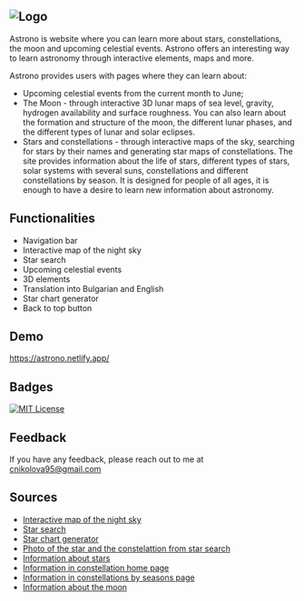 
![Logo](https://astrono.netlify.app/images/logoLight.png)
--
Astrono is website where you can learn more about stars, constellations, the moon and upcoming celestial events. Astrono offers an interesting way to learn astronomy through interactive elements, maps and more.

Astrono provides users with pages where they can learn about:
- Upcoming celestial events from the current month to June;
- The Moon - through interactive 3D lunar maps of sea level, gravity, hydrogen availability and surface roughness. You can also learn about the formation and structure of the moon, the different lunar phases, and the different types of lunar and solar eclipses.
- Stars and constellations - through interactive maps of the sky, searching for stars by their names and generating star maps of constellations. The site provides information about the life of stars, different types of stars, solar systems with several suns, constellations and different constellations by season. It is designed for people of all ages, it is enough to have a desire to learn new information about astronomy.


## Functionalities

- Navigation bar
- Interactive map of the night sky
- Star search
- Upcoming celestial events
- 3D elements 
- Translation into Bulgarian and English
- Star chart generator
- Back to top button
## Demo
https://astrono.netlify.app/

## Badges
[![MIT License](https://img.shields.io/badge/License-MIT-green.svg)](https://choosealicense.com/licenses/mit/)


## Feedback

If you have any feedback, please reach out to me at cnikolova95@gmail.com


## Sources

 - [Interactive map of the night sky](https://slowe.github.io/VirtualSky/custom)
 - [Star search](https://api-ninjas.com/api/stars)
 - [Star chart generator](http://demo.astronomyapi.com/?#/star-chart)
 - [Photo of the star and the constelattion from star search](https://images.nasa.gov/)
 - [Information about stars](https://universe.nasa.gov/stars/basics/)
 - [Information in constellation home page](https://spaceplace.nasa.gov/constellations/en/)
 - [Information in constellations by seasons page](https://www.astronomy.com/observing/learn-the-constellations/)
 - [Information about the moon](https://science.nasa.gov/moon/)
